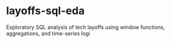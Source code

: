 # layoffs-sql-eda
Exploratory SQL analysis of tech layoffs using window functions, aggregations, and time-series logi
